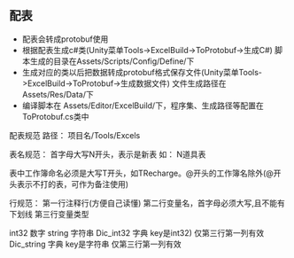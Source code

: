 ## 配表
- 配表会转成protobuf使用
- 根据配表生成c#类(Unity菜单Tools->ExcelBuild->ToProtobuf->生成C#) 脚本生成的目录在Assets/Scripts/Config/Define/下
- 生成对应的类以后把数据转成protobuf格式保存文件(Unity菜单Tools->ExcelBuild->ToProtobuf->生成数据文件) 文件生成路径在Assets/Res/Data/下
- 编译脚本在 Assets/Editor/ExcelBuild/下，程序集、生成路径等配置在ToProtobuf.cs类中

配表规范
路径： 项目名/Tools/Excels

表名规范：
首字母大写N开头，表示是新表 如： N道具表

表中工作簿命名必须是大写T开头，如TRecharge。@开头的工作簿名除外(@开头表示不打的表，可作为备注使用)

行规范：
第一行注释行(方便自己读懂)
第二行变量名，首字母必须大写,且不能有下划线
第三行变量类型

int32	数字
string	字符串
Dic_int32	字典 key是int32)	仅第三行第一列有效
Dic_string	字典 key是字符串	仅第三行第一列有效
